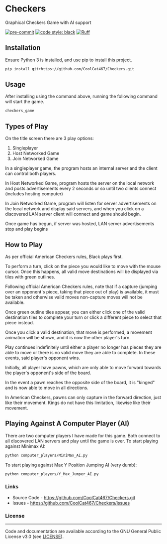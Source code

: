 # Checkers
Graphical Checkers Game with AI support

<!-- BADGIE TIME -->

[![pre-commit](https://img.shields.io/badge/pre--commit-enabled-brightgreen?logo=pre-commit)](https://github.com/pre-commit/pre-commit)
[![code style: black](https://img.shields.io/badge/code_style-black-000000.svg)](https://github.com/psf/black)
[![Ruff](https://img.shields.io/endpoint?url=https://raw.githubusercontent.com/astral-sh/ruff/main/assets/badge/v2.json)](https://github.com/astral-sh/ruff)

<!-- END BADGIE TIME -->

## Installation
Ensure Python 3 is installed, and use pip to install this project.

```bash
pip install git+https://github.com/CoolCat467/Checkers.git
```

## Usage
After installing using the command above, running the following command
will start the game.

```bash
checkers_game
```

## Types of Play
On the title screen there are 3 play options:
1. Singleplayer
2. Host Networked Game
3. Join Networked Game

In a singleplayer game, the program hosts an internal server and the client can control both players.

In Host Networked Game, program hosts the server on the local network and posts advertisements every 2 seconds or so until two clients connect (includes hosting computer)

In Join Networked Game, program will listen for server advertisements on the local network and display said servers, and when you click on a discovered LAN server client will connect and game should begin.

Once game has begun, if server was hosted, LAN server advertisements stop and play begins

## How to Play
As per official American Checkers rules, Black plays first.

To perform a turn, click on the piece you would like to move with the mouse cursor.
Once this happens, all valid move destinations will be displayed via tiles with green outlines.

Following official American Checkers rules, note that if a capture (jumping over an opponent's piece, taking that piece out of play) is available, it must be taken and otherwise valid moves non-capture moves will not be available.

Once green outline tiles appear, you can either click one of the valid destination tiles to complete your turn or click a different piece to select that piece instead.

Once you click a valid destination, that move is performed, a movement animation will be shown, and it is now the other player's turn.

Play continues indefinitely until either a player no longer has pieces they are able to move or there is no valid move they are able to complete. In these events, said player's opponent wins.

Initially, all player have pawns, which are only able to move forward towards the player's opponent's side of the board.

In the event a pawn reaches the opposite side of the board, it is "kinged" and is now able to move in all directions.

In American Checkers, pawns can only capture in the forward direction, just like their movement. Kings do not have this limitation, likewise like their movement.


## Playing Against A Computer Player (AI)
There are two computer players I have made for this game. Both connect to all discovered LAN servers and play until the game is over.
To start playing against Minimax AI:
```bash
python computer_players/MiniMax_AI.py
```

To start playing against Max Y Position Jumping AI (very dumb):
```bash
python computer_players/Y_Max_Jumper_AI.py
```


### Links
* Source Code - https://github.com/CoolCat467/Checkers.git
* Issues      - https://github.com/CoolCat467/Checkers/issues

### License
-------
Code and documentation are available according to the GNU General Public License v3.0 (see [LICENSE](https://github.com/CoolCat467/Checkers/blob/HEAD/LICENSE)).
